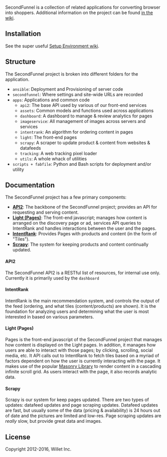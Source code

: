 SecondFunnel is a collection of related applications for converting browser
into shoppers. Additional information on the project can be found
[in the wiki](https://github.com/Willet/SecondFunnel/wiki).

Installation
------------

See the super useful [Setup Environment wiki](https://github.com/Willet/SecondFunnel/wiki/Environment-Setup).

Structure
---------
The SecondFunnel project is broken into different folders for the application.

- `ansible`: Deployment and Provisioning of server code
- `secondfunnel`: Where settings and site-wide URLs are recorded
- `apps`: Applications and common code
    - `api2`: The base API used by various of our front-end services
    - `assets`: Common models and functions used across applications
    - `dashboard`: A dashboard to manage & review analytics for pages
    - `imageservice`: All management of images across servers and services
    - `intentrank`: An algorithm for ordering content in pages
    - `light`: The front-end pages
    - `scrapy`: A scraper to update product & content from websites & datafeeds
    - `tracking`: A web tracking pixel loader
    - `utils`: A whole whack of utilities
- `scripts + fabfile`: Python and Bash scripts for deployment and/or utility

Documentation
-------------

The SecondFunnel project has a few primary components:
* [**API2**](.#-api): The backbone of the SecondFunnel project; provides an API for requesting and serving content.
* [**Light (Pages)**](.#-pages): The front-end javascript; manages how content is arranged on the discovery page or ad, services API queries to IntentRank and handles interactions between the user and the pages.
* [**IntentRank**](.#intentrank):  Provides Pages with products and content (in the form of "Tiles").
* [**Scrapy**](.#-scrapy): The system for keeping products and content continually updated.

#### <a id="API2"></a>API2
The SecondFunnel API2 is a RESTful list of resources, for internal use only.  Currently it is primarily used by the `dashboard`


#### <a id="IntentRank"></a>IntentRank
IntentRank is the main recommendation system, and controls the output of the feed (ordering, and what tiles (content/products) are shown).
It is the foundation for analyzing users and determining what the user is most interested in based on various parameters.


#### <a id="Pages"></a>Light (Pages)
Pages is the front-end javascript of the SecondFunnel project that manages how content is displayed on the Light pages.
In addition, it manages how users are able to interact with those pages; by clicking, scrolling, social media, etc.
It API calls out to IntentRank to fetch tiles based on a myriad of factors dependent on how the user is currently interacting with the page.
It makes use of the popular [Masonry Library](https://github.com/desandro/masonry) to render content in a cascading infinite scroll grid.
As users interact with the page, it also records analytic data.


#### <a id="Scrapy"></a> Scrapy
Scrapy is our system for keep pages updated.  There are two types of updates: datafeed updates and page scraping updates.  Datafeed updates are fast, but usually some of the data (pricing & availability) is 24 hours out of date and the pictures are limited and low-res.  Page scraping updates are *really* slow, but provide great data and images.


License
-------
Copyright 2012-2016, Willet Inc.
